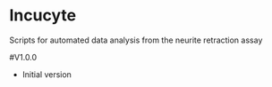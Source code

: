 # Incucyte
Scripts for automated data analysis from the neurite retraction assay 

#V1.0.0
- Initial version